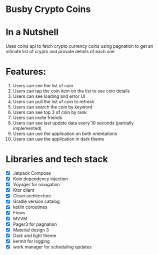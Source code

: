 # Busby Crypto Coins

# In a Nutshell
Uses coins api to fetch crypto currency coins using pagnation to get an infinate list of crypto and provide details of each one

# Features:
1. Users can see the list of coin
2. Users can tap the coin item on the list to see coin details
3. Users can see loading and error UI
4. Users can pull the list of coin to refresh
5. Users can search the coin by keyword
6. Users can see top 3 of coin by rank
7. Users can invite friends
8. Users can see last update data every 10 seconds (partially implemented)
9. Users can use the application on both orientations
10. Users can use the application in dark theme

 
# Libraries and tech stack
- [x] Jetpack Compose
- [x] Koin dependency injection
- [x] Voyager for navigation
- [x] Ktor client
- [x] Clean architecture
- [x] Gradle version catalog
- [x] kotlin coroutines
- [x] Flows
- [x] MVVM
- [x] Pager3 for pagnation
- [x] Material design 3
- [x] Dark and light theme
- [X] kermit for logging
- [X] work manager for scheduling updates
